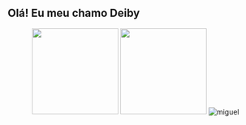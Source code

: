## Olá! Eu meu chamo Deiby
<div style="display: inline_block tot: 2" align="center ">
  <img height="170em" src="https://github-readme-stats.vercel.app/api?username=MisterKingbad&show_icons=true&theme=tokyonight&include_all_commits=true&count_private=true"/>
  <img left='4px' height="170em" src="https://github-readme-stats.vercel.app/api/top-langs/?username=MisterKingbad&layout=compact&theme=tokyonight&include_all_commits=true&count_private=true"/>
  <img button='4px' align="center" src="https://github-readme-streak-stats.herokuapp.com/?user=MisterKingbad&theme=radical&include_all_commits=true&count_private=true" alt="miguel" />
</div>
